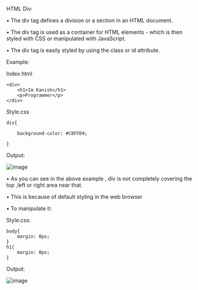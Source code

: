 HTML Div:

•	The div tag defines a division or a section in an HTML document.
  
•	The div tag is used as a container for HTML elements - which is then styled with CSS or manipulated with JavaScript.
  
•	The div tag is easily styled by using the class or id attribute.
  
Example:
  
Index.html
  
    <div>
        <h1>Im Kanish</h1>
        <p>Programmer</p>
    </div>

Style.css
  
    div{
  
        background-color: #C8FFD4;

    }
  
Output:
 
![image](https://user-images.githubusercontent.com/111358462/229568258-dfca6eb5-0de0-421f-a4e3-732f006c5c94.png)


•	As you can see in the above example , div is not completely covering the top ,left or right area near that. 
  
•	This is because of default styling in the web browser
  
•	To manipulate it:

Style.css:

    body{
        margin: 0px;
    }
    h1{
        margin: 0px;
    }

Output:
  
![image](https://user-images.githubusercontent.com/111358462/229568328-1675f981-fbef-4357-8b3b-fe790b044802.png)

